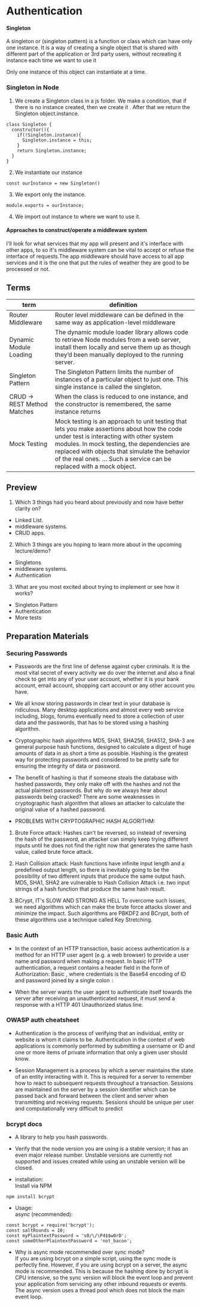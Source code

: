 # Authentication  

####  Singleton
A singleton or (singleton pattern) is a function or class which can have only one instance. It is a way of creating a single object that is shared with different part of the application or 3rd party users, without recreating it instance each time we want to use it

Only one instance of this object can instantiate at a time.  

### Singleton in Node  
1. We create a Singleton class in a js folder. We make a condition, that if there is no instance created, then we create it . After that we return the Singleton object.instance.  

```
class Singleton {
  constructor(){
    if(!Singleton.instance){
      Singleton.instance = this;
    }
    return Singleton.instance;
  }
}
```    
2. We instantiate our instance    

```
const ourInstance = new Singleton()  
```

3. We export only the instance.  
```
module.exports = ourInstance;
```  
4. We import out instance to where we want to use it.  

#### Approaches to construct/operate a middleware system  
I'll look for what services that my app will present and it's interface with other apps, to so it's middleware system can be vital to accept or refuse the interface of requests.The app middleware should have access to all app services and it is the one that put the rules of weather they are good to be processed or not. 


## Terms  
term | definition
--- | ---
Router Middleware | Router level middleware can be defined in the same way as application-level middleware
Dynamic Module Loading | The dynamic module loader library allows code to retrieve Node modules from a web server, install them locally and serve them up as though they’d been manually deployed to the running server.
Singleton Pattern | The Singleton Pattern limits the number of instances of a particular object to just one. This single instance is called the singleton.
CRUD -> REST Method Matches | When the class is reduced to one instance, and the constructor is remembered, the same instance returns
Mock Testing | Mock testing is an approach to unit testing that lets you make assertions about how the code under test is interacting with other system modules. In mock testing, the dependencies are replaced with objects that simulate the behavior of the real ones. … Such a service can be replaced with a mock object.   


## Preview  
1. Which 3 things had you heard about previously and now have better clarity on?  
  - Linked List.  
  - middleware systems.  
  - CRUD apps.  

2. Which 3 things are you hoping to learn more about in the upcoming lecture/demo?
  - Singletons
  - middleware systems.
  - Authentication

3. What are you most excited about trying to implement or see how it works?
  - Singleton Pattern
  - Authentication
  - More tests 


  ## Preparation Materials

 ### Securing Passwords

 - Passwords are the first line of defense against cyber criminals. It is the most vital secret of every activity we do over the internet and also a final check to get into any of your user account, whether it is your bank account, email account, shopping cart account or any other account you have.

 - We all know storing passwords in clear text in your database is ridiculous. Many desktop applications and almost every web service including, blogs, forums eventually need to store a collection of user data and the passwords, that has to be stored using a hashing algorithm.


- Cryptographic hash algorithms MD5, SHA1, SHA256, SHA512, SHA-3 are general purpose hash functions, designed to calculate a digest of huge amounts of data in as short a time as possible. Hashing is the greatest way for protecting passwords and considered to be pretty safe for ensuring the integrity of data or password.

- The benefit of hashing is that if someone steals the database with hashed passwords, they only make off with the hashes and not the actual plaintext passwords. But why do we always hear about passwords being cracked? There are some weaknesses in cryptographic hash algorithm that allows an attacker to calculate the original value of a hashed password.

- PROBLEMS WITH CRYPTOGRAPHIC HASH ALGORITHM:
1. Brute Force attack: Hashes can't be reversed, so instead of reversing the hash of the password, an attacker can simply keep trying different inputs until he does not find the right now that generates the same hash value, called brute force attack.

2. Hash Collision attack: Hash functions have infinite input length and a predefined output length, so there is inevitably going to be the possibility of two different inputs that produce the same output hash. MD5, SHA1, SHA2 are vulnerable to Hash Collision Attack i.e. two input strings of a hash function that produce the same hash result.

3. BCrypt, IT's SLOW AND STRONG AS HELL
To overcome such issues, we need algorithms which can make the brute force attacks slower and minimize the impact. Such algorithms are PBKDF2 and BCrypt, both of these algorithms use a technique called Key Stretching.

### Basic Auth

- In the context of an HTTP transaction, basic access authentication is a method for an HTTP user agent (e.g. a web browser) to provide a user name and password when making a request. In basic HTTP authentication, a request contains a header field in the form of Authorization: Basic <credentials>, where credentials is the Base64 encoding of ID and password joined by a single colon `:`

- When the server wants the user agent to authenticate itself towards the server after receiving an unauthenticated request, it must send a response with a HTTP 401 Unauthorized status line.

### OWASP auth cheatsheet

- Authentication is the process of verifying that an individual, entity or website is whom it claims to be. Authentication in the context of web applications is commonly performed by submitting a username or ID and one or more items of private information that only a given user should know.

- Session Management is a process by which a server maintains the state of an entity interacting with it. This is required for a server to remember how to react to subsequent requests throughout a transaction. Sessions are maintained on the server by a session identifier which can be passed back and forward between the client and server when transmitting and receiving requests. Sessions should be unique per user and computationally very difficult to predict


### bcrypt docs

- A library to help you hash passwords.

- Verify that the node version you are using is a stable version; it has an even major release number. Unstable versions are currently not supported and issues created while using an unstable version will be closed.

- installation:   
Install via NPM 


```
npm install bcrypt
```

- Usage:   
async (recommended):  


```
const bcrypt = require('bcrypt');
const saltRounds = 10;
const myPlaintextPassword = 's0/\/\P4$$w0rD';
const someOtherPlaintextPassword = 'not_bacon';
```


- Why is async mode recommended over sync mode?   
If you are using bcrypt on a simple script, using the sync mode is perfectly fine. However, if you are using bcrypt on a server, the async mode is recommended. This is because the hashing done by bcrypt is CPU intensive, so the sync version will block the event loop and prevent your application from servicing any other inbound requests or events. The async version uses a thread pool which does not block the main event loop.